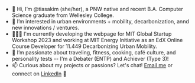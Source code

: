 - 👋 Hi, I’m @tiasakim (she/her), a PNW native and recent B.A. Computer Science graduate from Wellesley College.
- 👀 I’m interested in urban environments + mobility, decarbonization, annd new innovations / ventures.
- 👩🏻‍💻 I'm currently developing the webpage for MIT Global Startup Workshop 2023 and working at MIT Energy Initiative as an EdX Online Course Developer for 11.449 Decarbonizing Urban Mobility.
- 💞️ I’m passionate about traveling, fitness, cooking, café culture, and personality tests -- I'm a Debater (ENTP) and Achiever (Type 3)!
- 📫 Curious about my projects or passions? Let's chat! [Email me](tiasa.kim@gmail.com) or connect on [LinkedIn](linkedin.com/tiasakim) 🔗 

<!---
tiasakim/tiasakim is a ✨ special ✨ repository because its `README.md` (this file) appears on your GitHub profile.
You can click the Preview link to take a look at your changes.
--->
